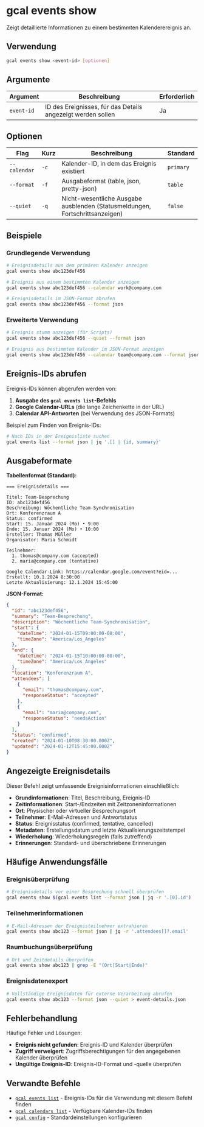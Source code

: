 # gcal events show

Zeigt detaillierte Informationen zu einem bestimmten Kalenderereignis an.

## Verwendung

```bash
gcal events show <event-id> [optionen]
```

## Argumente

| Argument | Beschreibung | Erforderlich |
|----------|--------------|--------------|
| `event-id` | ID des Ereignisses, für das Details angezeigt werden sollen | Ja |

## Optionen

| Flag | Kurz | Beschreibung | Standard |
|------|------|--------------|----------|
| `--calendar` | `-c` | Kalender-ID, in dem das Ereignis existiert | `primary` |
| `--format` | `-f` | Ausgabeformat (table, json, pretty-json) | `table` |
| `--quiet` | `-q` | Nicht-wesentliche Ausgabe ausblenden (Statusmeldungen, Fortschrittsanzeigen) | `false` |

## Beispiele

### Grundlegende Verwendung

```bash
# Ereignisdetails aus dem primären Kalender anzeigen
gcal events show abc123def456

# Ereignis aus einem bestimmten Kalender anzeigen
gcal events show abc123def456 --calendar work@company.com

# Ereignisdetails im JSON-Format abrufen
gcal events show abc123def456 --format json
```

### Erweiterte Verwendung

```bash
# Ereignis stumm anzeigen (für Scripts)
gcal events show abc123def456 --quiet --format json

# Ereignis aus bestimmtem Kalender im JSON-Format anzeigen
gcal events show abc123def456 --calendar team@company.com --format json
```

## Ereignis-IDs abrufen

Ereignis-IDs können abgerufen werden von:

1. **Ausgabe des `gcal events list`-Befehls**
2. **Google Calendar-URLs** (die lange Zeichenkette in der URL)
3. **Calendar API-Antworten** (bei Verwendung des JSON-Formats)

Beispiel zum Finden von Ereignis-IDs:
```bash
# Nach IDs in der Ereignisliste suchen
gcal events list --format json | jq '.[] | {id, summary}'
```

## Ausgabeformate

**Tabellenformat (Standard):**
```
=== Ereignisdetails ===

Titel: Team-Besprechung
ID: abc123def456
Beschreibung: Wöchentliche Team-Synchronisation
Ort: Konferenzraum A
Status: confirmed
Start: 15. Januar 2024 (Mo) • 9:00
Ende: 15. Januar 2024 (Mo) • 10:00
Ersteller: Thomas Müller
Organisator: Maria Schmidt

Teilnehmer:
  1. thomas@company.com (accepted)
  2. maria@company.com (tentative)

Google Calendar-Link: https://calendar.google.com/event?eid=...
Erstellt: 10.1.2024 8:30:00
Letzte Aktualisierung: 12.1.2024 15:45:00
```

**JSON-Format:**
```json
{
  "id": "abc123def456",
  "summary": "Team-Besprechung",
  "description": "Wöchentliche Team-Synchronisation",
  "start": {
    "dateTime": "2024-01-15T09:00:00-08:00",
    "timeZone": "America/Los_Angeles"
  },
  "end": {
    "dateTime": "2024-01-15T10:00:00-08:00",
    "timeZone": "America/Los_Angeles"
  },
  "location": "Konferenzraum A",
  "attendees": [
    {
      "email": "thomas@company.com",
      "responseStatus": "accepted"
    },
    {
      "email": "maria@company.com",
      "responseStatus": "needsAction"
    }
  ],
  "status": "confirmed",
  "created": "2024-01-10T08:30:00.000Z",
  "updated": "2024-01-12T15:45:00.000Z"
}
```

## Angezeigte Ereignisdetails

Dieser Befehl zeigt umfassende Ereignisinformationen einschließlich:

- **Grundinformationen**: Titel, Beschreibung, Ereignis-ID
- **Zeitinformationen**: Start-/Endzeiten mit Zeitzoneninformationen
- **Ort**: Physischer oder virtueller Besprechungsort
- **Teilnehmer**: E-Mail-Adressen und Antwortstatus
- **Status**: Ereignisstatus (confirmed, tentative, cancelled)
- **Metadaten**: Erstellungsdatum und letzte Aktualisierungszeitstempel
- **Wiederholung**: Wiederholungsregeln (falls zutreffend)
- **Erinnerungen**: Standard- und überschriebene Erinnerungen

## Häufige Anwendungsfälle

### Ereignisüberprüfung
```bash
# Ereignisdetails vor einer Besprechung schnell überprüfen
gcal events show $(gcal events list --format json | jq -r '.[0].id')
```

### Teilnehmerinformationen
```bash
# E-Mail-Adressen der Ereignisteilnehmer extrahieren
gcal events show abc123 --format json | jq -r '.attendees[]?.email'
```

### Raumbuchungsüberprüfung
```bash
# Ort und Zeitdetails überprüfen
gcal events show abc123 | grep -E "(Ort|Start|Ende)"
```

### Ereignisdatenexport
```bash
# Vollständige Ereignisdaten für externe Verarbeitung abrufen
gcal events show abc123 --format json --quiet > event-details.json
```

## Fehlerbehandlung

Häufige Fehler und Lösungen:

- **Ereignis nicht gefunden**: Ereignis-ID und Kalender überprüfen
- **Zugriff verweigert**: Zugriffsberechtigungen für den angegebenen Kalender überprüfen
- **Ungültige Ereignis-ID**: Ereignis-ID-Format und -quelle überprüfen

## Verwandte Befehle

- [`gcal events list`](events-list.md) - Ereignis-IDs für die Verwendung mit diesem Befehl finden
- [`gcal calendars list`](calendars-list.md) - Verfügbare Kalender-IDs finden
- [`gcal config`](config.md) - Standardeinstellungen konfigurieren